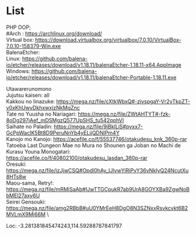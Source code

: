# List

PHP OOP; \
#Arch : https://archlinux.org/download/ \
Virtual box: https://download.virtualbox.org/virtualbox/7.0.10/VirtualBox-7.0.10-158379-Win.exe \
BalenaEtcher: \
  Linux: https://github.com/balena-io/etcher/releases/download/v1.18.11/balenaEtcher-1.18.11-x64.AppImage \
  Windows: https://github.com/balena-io/etcher/releases/download/v1.18.11/balenaEtcher-Portable-1.18.11.exe

Utawarerunomono \
Jujutsu kaisen: all \
Kakkou no Iinazuke: https://mega.nz/file/cXtkWbxQ#-zjvspgaY-Vr2yTkpZT-v0xKhUwvDkhxwxjzNkMqZnc \
Tate no Yuusha no Nariagari: https://mega.nz/file/ZWtAHTYT#-fzk-8oDg297jAef_mDSMgzQ577UpSHS_tu542qphVI \
Saihate no Paladin: https://mega.nz/file/9iBklLiS#pyxx7-GcPpWacIK5Bt8D9PeruNnYb4yELjjQDNlPm4Y \
Kanojo mo Kanojo: https://acefile.co/f/55537746/otakudesu_knk_360p-rar \
Tatoeba Last Dungeon Mae no Mura no Shounen ga Joban no Machi de Kurasu Youna Monogatari: https://acefile.co/f/40802100/otakudesu_lasdan_360p-rar \
Oresuki: https://mega.nz/file/izJjwCSQ#Opdl0hAy_IJlvwYiRiPvY36vNkIyQ24NcutXu8HTs8w \
Maou-sama, Retry!: https://mega.nz/file/mRMiSaAb#IJwTTGCpukR7ab9UrA8GOYXBa9ZgwNoBbMEl27axy6U \
Seirei Gensouki: https://mega.nz/file/amg2RBbB#uU0YMrEeH8DgO8N3SZNxxRsvkcvkt6B2MVLmX9Mj66M \




Loc: -3.281381845474243,114.59288787841797 
